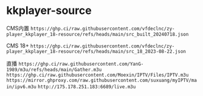 # kkplayer-source

CMS内置 
`https://ghp.ci/raw.githubusercontent.com/vfdeclnc/zy-player_kkplayer_18-resource/refs/heads/main/src_built_20240718.json`

CMS 18+ 
`https://ghp.ci/raw.githubusercontent.com/vfdeclnc/zy-player_kkplayer_18-resource/refs/heads/main/src_18_2023-08-22.json`

直播 
`https://ghp.ci/raw.githubusercontent.com/YanG-1989/m3u/refs/heads/main/Gather.m3u`
`https://ghp.ci/raw.githubusercontent.com/Moexin/IPTV/Files/IPTV.m3u`
`https://mirror.ghproxy.com/raw.githubusercontent.com/suxuang/myIPTV/main/ipv6.m3u`
`http://175.178.251.183:6689/live.m3u`

